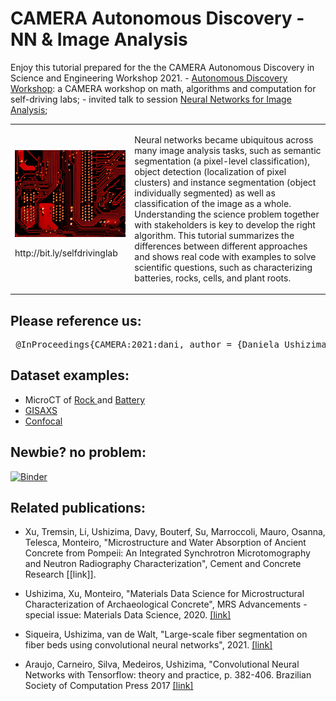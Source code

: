 CAMERA Autonomous Discovery - NN & Image Analysis
=================================================

Enjoy this tutorial prepared for the the CAMERA Autonomous Discovery in Science and Engineering Workshop 2021. - [Autonomous Discovery Workshop](https://autonomous-discovery.lbl.gov/): a CAMERA workshop on math, algorithms and computation for self-driving labs; - invited talk to session [Neural Networks for Image Analysis](https://autonomous-discovery.lbl.gov/agenda/day-1-april-20th);

<table border="0">
 <tr>
    <td>
     <img src="https://github.com/dani-lbnl/CAMERA_workshop2021/blob/main/selfdrive.png" width="400">
     <p> http://bit.ly/selfdrivinglab
    </td>
    <td>
     <p>
Neural networks became ubiquitous across many image analysis tasks, such as semantic segmentation (a pixel-level classification), object detection (localization of pixel clusters) and instance segmentation (object individually segmented) as well as classification of the image as a whole. Understanding the science problem together with stakeholders is key to develop the right algorithm. This tutorial summarizes the differences between different approaches and shows real code with examples to solve scientific questions, such as characterizing batteries, rocks, cells, and plant roots.
 </tr>
</table>

Please reference us:
--------------------

<div class="row"> <pre class="col-md-offset-2 col-md-8"> @InProceedings{CAMERA:2021:dani, author = {Daniela Ushizima}, title = {Neural Networks for Scientific Images}, booktitle = {Autonomous Discovery in Science and Engineering}, month = {Apr}, year = {2021}, pages = {1}, publisher = {Center for Advanced Mathematics for Energy Research Applications}, address = {Berkeley, CA}, }</pre> </div>

Dataset examples:
-----------------

-	MicroCT of <a href="https://zenodo.org/record/3890837#.Xue18WpKiA1"> Rock </a> and <a href="https://github.com/dani-lbnl/CAMERA_workshop2021/blob/main/gisaxs.zip"> Battery </a>
-	<a href="https://github.com/dani-lbnl/CAMERA_workshop2021/blob/main/gisaxs.zip"> GISAXS </a>
-	<a href="https://github.com/dani-lbnl/CAMERA_workshop2021/blob/main/confocal.png"> Confocal </a>

Newbie? no problem:
-------------------

[![Binder](https://mybinder.org/badge.svg)](https://mybinder.org/v2/gh/imagexd/2019-tutorial-skimage/master)

Related publications:
---------------------

-	Xu, Tremsin, Li, Ushizima, Davy, Bouterf, Su, Marroccoli, Mauro, Osanna, Telesca, Monteiro, "Microstructure and Water Absorption of Ancient Concrete from Pompeii: An Integrated Synchrotron Microtomography and Neutron Radiography Characterization", Cement and Concrete Research \[[link]].

-	Ushizima, Xu, Monteiro, "Materials Data Science for Microstructural Characterization of Archaeological Concrete", MRS Advancements - special issue: Materials Data Science, 2020. [[link]](https://bit.ly/dxc2020)

-	Siqueira, Ushizima, van de Walt, "Large-scale fiber segmentation on fiber beds using convolutional neural networks", 2021. [[link]](https://arxiv.org/abs/2101.04823)

-	Araujo, Carneiro, Silva, Medeiros, Ushizima, "Convolutional Neural Networks with Tensorflow: theory and practice, p. 382-406. Brazilian Society of Computation Press 2017 [[link]](https://docplayer.com.br/57119969-Redes-neurais-convolucionais-com-tensorflow-teoria-e-pratica.html)
